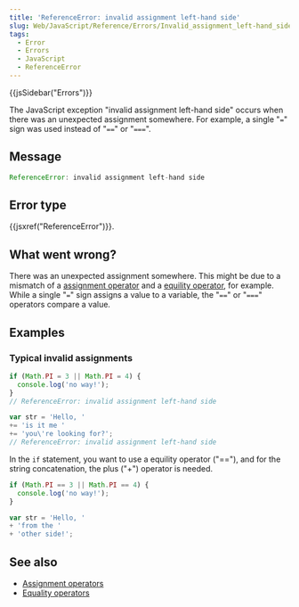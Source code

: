 ```yaml
---
title: 'ReferenceError: invalid assignment left-hand side'
slug: Web/JavaScript/Reference/Errors/Invalid_assignment_left-hand_side
tags:
  - Error
  - Errors
  - JavaScript
  - ReferenceError
---
```

{{jsSidebar("Errors")}}

The JavaScript exception "invalid assignment left-hand side" occurs when there
was an unexpected assignment somewhere. For example, a single "`=`" sign was
used instead of "`==`" or "`===`".

## Message

```js
ReferenceError: invalid assignment left-hand side
```

## Error type

{{jsxref("ReferenceError")}}.

## What went wrong?

There was an unexpected assignment somewhere. This might be due to a mismatch of
a
[assignment operator](/en-US/docs/Web/JavaScript/Reference/Operators#assignment_operators)
and a
[equility operator](/en-US/docs/Web/JavaScript/Reference/Operators#equality_operators),
for example. While a single "`=`" sign assigns a value to a variable, the "`==`"
or "`===`" operators compare a value.

## Examples

### Typical invalid assignments

```js example-bad
if (Math.PI = 3 || Math.PI = 4) {
  console.log('no way!');
}
// ReferenceError: invalid assignment left-hand side

var str = 'Hello, '
+= 'is it me '
+= 'you\'re looking for?';
// ReferenceError: invalid assignment left-hand side
```

In the `if` statement, you want to use a equility operator ("=="), and for the
string concatenation, the plus ("+") operator is needed.

```js example-good
if (Math.PI == 3 || Math.PI == 4) {
  console.log('no way!');
}

var str = 'Hello, '
+ 'from the '
+ 'other side!';
```

## See also

*   [Assignment operators](/en-US/docs/Web/JavaScript/Reference/Operators#assignment_operators)
*   [Equality operators](/en-US/docs/Web/JavaScript/Reference/Operators#equality_operators)
